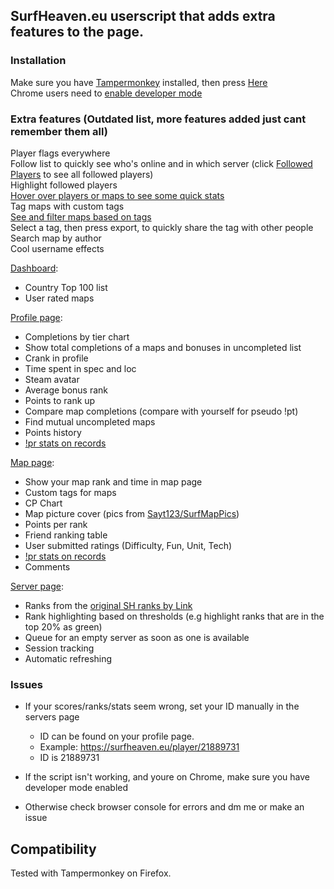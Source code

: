 ## SurfHeaven.eu userscript that adds extra features to the page.

### Installation
Make sure you have [Tampermonkey](https://www.tampermonkey.net/) installed, then press [Here](https://github.com/Kalekki/SurfHeaven_Extended/raw/main/sh.user.js)  
Chrome users need to [enable developer mode](https://www.tampermonkey.net/faq.php?locale=en#Q209)

### Extra features (Outdated list, more features added just cant remember them all)

Player flags everywhere  
Follow list to quickly see who's online and in which server (click [Followed Players](https://iloveur.mom/i/QowRGHW1Dv.png) to see all followed players)  
Highlight followed players  
[Hover over players or maps to see some quick stats](https://iloveur.mom/i/cVjDAG3sWS.gif)  
Tag maps with custom tags  
[See and filter maps based on tags](https://iloveur.mom/i/D0FFgSdGbw.png)  
Select a tag, then press export, to quickly share the tag with other people  
Search map by author  
Cool username effects  

[Dashboard](https://iloveur.mom/i/fu6KwGrh8k.png):
 - Country Top 100 list
 - User rated maps

[Profile page](https://iloveur.mom/i/ChMAA91eqx.png):
 - Completions by tier chart
 - Show total completions of a maps and bonuses in uncompleted list 
 - Crank in profile  
 - Time spent in spec and loc  
 - Steam avatar
 - Average bonus rank
 - Points to rank up
 - Compare map completions (compare with yourself for pseudo !pt)
 - Find mutual uncompleted maps
 - Points history
 - [!pr stats on records](https://iloveur.mom/i/Y6TaPzVxHS.gif)

[Map page](https://iloveur.mom/i/rv8t.png):
 - Show your map rank and time in map page  
 - Custom tags for maps
 - CP Chart
 - Map picture cover (pics from [Sayt123/SurfMapPics](https://github.com/Sayt123/SurfMapPics))
 - Points per rank
 - Friend ranking table
 - User submitted ratings (Difficulty, Fun, Unit, Tech)
 - [!pr stats on records](https://iloveur.mom/i/Y6TaPzVxHS.gif)
 - Comments

[Server page](https://iloveur.mom/i/i7z86IDGMw.png):
 - Ranks from the [original SH ranks by Link](https://greasyfork.org/en/scripts/438271-surfheaven-ranks)
 - Rank highlighting based on thresholds (e.g highlight ranks that are in the top 20% as green)
 - Queue for an empty server as soon as one is available
 - Session tracking
 - Automatic refreshing

### Issues
 - If your scores/ranks/stats seem wrong, set your ID manually in the servers page  
   - ID can be found on your profile page.  
   - Example: https://surfheaven.eu/player/21889731  
   - ID is 21889731  

 - If the script isn't working, and youre on Chrome, make sure you have developer mode enabled
 - Otherwise check browser console for errors and dm me or make an issue

 ## Compatibility
 Tested with Tampermonkey on Firefox. 
